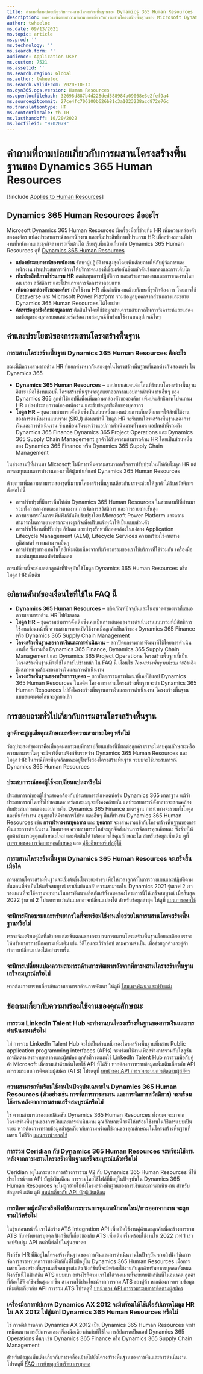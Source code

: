 ```yaml
---
title: คำถามที่ถามบ่อยเกี่ยวกับการผสานโครงสร้างพื้นฐานของ Dynamics 365 Human Resources
description: บทความนี้ตอบคําถามที่ถามบ่อยเกี่ยวกับการผสานโครงสร้างพื้นฐานของ Microsoft Dynamics 365 Human Resources กับแอปการเงินและการดำเนินงาน
author: twheeloc
ms.date: 09/13/2021
ms.topic: article
ms.prod: ''
ms.technology: ''
ms.search.form: ''
audience: Application User
ms.custom: 7521
ms.assetid: ''
ms.search.region: Global
ms.author: twheeloc
ms.search.validFrom: 2020-10-13
ms.dyn365.ops.version: Human Resources
ms.openlocfilehash: 32698d887b4d228ded588984b09068e3e2fef9a4
ms.sourcegitcommit: 27ce4fc706100b626b81c3a1023238acd872e76c
ms.translationtype: HT
ms.contentlocale: th-TH
ms.lasthandoff: 10/20/2022
ms.locfileid: "9702079"
---
```

# <a name="dynamics-365-human-resources-infrastructure-merge-faq"></a>คำถามที่ถามบ่อยเกี่ยวกับการผสานโครงสร้างพื้นฐานของ Dynamics 365 Human Resources

[!include [Applies to Human Resources](../includes/applies-to-hr.md)]

## <a name="what-is-dynamics-365-human-resources"></a>Dynamics 365 Human Resources คืออะไร

Microsoft Dynamics 365 Human Resources มีเครื่องมือที่ช่วยทีม HR เพิ่มความคล่องตัวขององค์กร แปลงประสบการณ์ของพนักงาน และเพิ่มประสิทธิภาพโปรแกรม HR เพื่อสร้างสถานที่ทํางานที่พนักงานและธุรกิจสามารถเริ่มต้นได้ เรียนรู้เพิ่มเติมเกี่ยวกับ Dynamics 365 Human Resources ดูที่ [Dynamics 365 Human Resources](https://dynamics.microsoft.com/human-resources/overview/)

- **แปลงประสบการณ์ของพนักงาน** รักษาผู้ปฏิบัติงานสูงสุดโดยเพิ่มศักยภาพให้กับผู้จัดการและพนักงาน ผ่านประสบการณ์การให้บริการตนเองที่เชื่อมต่อกันซึ่งผลักดันข้อตกลงและการเติบโต
- **เพิ่มประสิทธิภาพโปรแกรม HR** ลดต้นทุนการปฏิบัติการ และสร้างการลางานและการขาดงานโดยคน เวลา สวัสดิการ และโปรแกรมการจัดการค่าตอบแทน
- **เพิ่มความคล่องตัวขององค์กร** เปิดใช้งาน HR เพื่อดําเนินงานด้วยทักษะที่ธุรกิจต้องการ โดยการใช้ Dataverse และ Microsoft Power Platform รวมข้อมูลบุคคลจากส่วนกลางและขยาย Dynamics 365 Human Resources ได้โดยง่าย
- **ค้นหาข้อมูลเชิงลึกของบุคลากร** ตัดสินใจโดยใช้ข้อมูลผ่านความสามารถในการวิเคราะห์และแสดงผลข้อมูลของบุคคลบนแดชบอร์ดข้อความสมบูรณ์ที่พร้อมใช้งานบนอุปกรณ์ใดๆ

## <a name="value-and-benefits-of-the-infrastructure-merge"></a>ค่าและประโยชน์ของการผสานโครงสร้างพื้นฐาน

### <a name="what-is-the-dynamics-365-human-resources-infrastructure-merge"></a>การผสานโครงสร้างพื้นฐาน Dynamics 365 Human Resources คืออะไร

ขณะนี้มีความสามารถด้าน HR ที่แยกต่างหากกันสองชุดในโครงสร้างพื้นฐานที่แตกต่างกันสองแห่ง ใน Dynamics 365

- **Dynamics 365 Human Resources** – แอปแบบสแตนด์อโลนที่รันบนโครงสร้างพื้นฐานอิสระ เมื่อใช้งานแอปนี้ โครงสร้างพื้นฐานจะถูกแยกออกจากแอปการดําเนินงานอื่นๆ ของ Dynamics 365 ลูกค้าใช้แอปนี้เพื่อเพิ่มความคล่องตัวขององค์กร เพิ่มประสิทธิภาพโปรแกรม HR แปลงประสบการณ์ของพนักงาน และรับข้อมูลเชิงลึกของบุคลากร
- **โมดูล HR** – ชุดความสามารถดั้งเดิมซึ่งเป็นส่วนหนึ่งของหน่วยการเก็บสต็อกการให้สิทธิ์ใช้งานของการดําเนินงานแบบรวม (SKU) ก่อนหน้านี้ โมดูล HR จะรันบนโครงสร้างพื้นฐานของการเงินและการดําเนินงาน ซึ่งเหมือนกันระหว่างแอปการดําเนินงานทั้งหมด แอปเหล่านี้รวมถึง Dynamics 365 Finance Dynamics 365 Project Operations และ Dynamics 365 Supply Chain Management ลูกค้าได้รับความสามารถด้าน HR โดยเป็นส่วนหนึ่งของ Dynamics 365 Finance หรือ Dynamics 365 Supply Chain Management

ในช่วงสามปีที่ผ่านมา Microsoft ไม่มีการเพิ่มความสามารถหรือการปรับปรุงใหม่ให้กับโมดูล HR แต่ การลงทุนแผนการทำงานของเราได้มุ่งเน้นที่แอป Dynamics 365 Human Resources

ด้วยการเพิ่มความสามารถสองชุดนี้มาบนโครงสร้างพื้นฐานเดียวกัน เราจะช่วยให้ลูกค้าได้รับสวัสดิการดังต่อไปนี้

- การปรับปรุงที่มีการเพิ่มให้กับ Dynamics 365 Human Resources ในช่วยสามปีที่ผ่านมา รวมทั้งการลางานและการขาดงาน การจัดการสวัสดิการ และการรายงานขั้นสูง
- ความสามารถในการเพิ่มฟังก์ชันที่ปรับปรุงโดย Microsoft Power Platform และความสามารถในการขยายตรรกะทางธุรกิจเพื่อปรับแต่งหน้าให้เป็นแบบส่วนตัว
- การปรับใช้งานที่ปรับปรุง อัปเดต และบำรุงรักษาที่สอดคล้องในแง่ของ Application Lifecycle Management (ALM), Lifecycle Services ความพร้อมใช้งานทางภูมิศาสตร์ ความสามารถอื่นๆ
- การปรับปรุงทางเทคโนโลยีเพิ่มเติมเนื่องจากทีมวิศวกรรมของเราใช้บริการที่ใช้ร่วมกัน เครื่องมือ และต้นทุนแพลตฟอร์มที่ลดลง

การเปลี่ยนนี้จะส่งผลต่อลูกค้าที่ปัจจุบันใช้โมดูล Dynamics 365 Human Resources หรือโมดูล HR ดั้งเดิม

## <a name="glossary-of-terms-used-in-this-faq"></a>อภิธานศัพท์ของเงื่อนไขที่ใช้ใน FAQ นี้

- **Dynamics 365 Human Resources** – ผลิตภัณฑ์ปัจจุบันและในอนาคตของเราที่เสนอความสามารถด้าน HR ไปยังตลาด
- **โมดูล HR** – ชุดความสามารถดั้งเดิมซึ่งเคยเป็นการเสนอของการดําเนินงานแบบรวมที่มีสิทธิ์การใช้งานก่อนหน้านี้ ความสามารถจะเปิดใช้งานเมื่อลูกค้าเป็นเจ้าของ Dynamics 365 Finance หรือ Dynamics 365 Supply Chain Management
- **โครงสร้างพื้นฐานของการเงินและการดำเนินงาน** – สถาปัตยกรรมการพัฒนาที่ใช้โดยการดําเนินงานชื่อ ซึ่งรวมถึง Dynamics 365 Finance, Dynamics 365 Supply Chain Management และ Dynamics 365 Project Operations โครงสร้างพื้นฐานนี้เป็นโครงสร้างพื้นฐานที่จะใช้ในการไปข้างหน้า ใน FAQ นี้ เงื่อนไข *โครงสร้างพื้นฐานที่รวม* จะอ้างอิงถึงสภาพแวดล้อมของการเงินและการดําเนินงาน
- **โครงสร้างพื้นฐานของทรัพยากรบุคคล** – สถาปัตยกรรมการพัฒนาที่เคยใช้แอป Dynamics 365 Human Resources ในอดีต โครงการผสานโครงสร้างพื้นฐานจะนำ Dynamics 365 Human Resources ไปยังโครงสร้างพื้นฐานการเงินและการดำเนินงาน โครงสร้างพื้นฐานแบบสแตนด์อโลนจะถูกยกเลิก

## <a name="general-questions-about-the-infrastructure-merge"></a>การสอบถามทั่วไปเกี่ยวกับการผสานโครงสร้างพื้นฐาน

### <a name="will-customers-lose-any-features-or-capabilities"></a>ลูกค้าจะสูญเสียคุณลักษณะหรือความสามารถใดๆ หรือไม่

วัตถุประสงค์ของเราคือเพื่อลดผลกระทบที่การเปลี่ยนแปลงนี้มีผลต่อลูกค้า เราจะไม่ลบคุณลักษณะหรือความสามารถใดๆ จะมีพาริตี้ตามฟังก์ชันระหว่าง Dynamics 365 Human Resources และโมดูล HR ในกรณีที่จะมีคุณลักษณะอยู่ในทั้งสองโครงสร้างพื้นฐาน ระบบจะใช้ประสบการณ์ Dynamics 365 Human Resources

### <a name="will-the-user-experience-change"></a>ประสบการณ์ของผู้ใช้จะเปลี่ยนแปลงหรือไม่

ประสบการณ์ของผู้ใช้จะสอดคล้องกับประสบการณ์แพลตฟอร์ม Dynamics 365 มาตรฐาน แม้ว่าประสบการณ์โดยทั่วไปของแดชบอร์ดและเมนูจะยังคงคล้ายกัน แต่ประสบการณ์ดังกล่าวจะสอดคล้องกับประสบการณ์ของแอปการเงิน Dynamics 365 Finance มาตรฐาน การนําทางจะรวมทั้งโมดูลและพื้นที่ทำงาน อนุญาตให้มีรายการโปรด และอื่นๆ พื้นที่ทำงาน Dynamics 365 Human Resources เช่น **การบริหารงานบุคลากร** และ **บุคลากร** จะผสานรวมเข้ากับโครงสร้างพื้นฐานของการเงินและการดําเนินงาน ในอนาคต ความสามารถใหม่จะถูกจัดส่งผ่านการจัดการคุณลักษณะ ซึ่งช่วยให้ลูกค้าสามารถดูคุณลักษณะใหม่ และตัดสินได้ว่าต้องการใช้คุณลักษณะใด สำหรับข้อมูลเพิ่มเติม ดูที่ [ภาพรวมของการจัดการคุณลักษณะ](../fin-ops-core/fin-ops/get-started/feature-management/feature-management-overview.md) และ [คู่มืออินเทอร์เฟสผู้ใช้](../fin-ops-core/fin-ops/get-started/user-interface-elements.md?toc=/dynamics365/human-resources/toc.json)

### <a name="when-will-the-dynamics-365-human-resources-infrastructure-merge-be-completed"></a>การผสานโครงสร้างพื้นฐาน Dynamics 365 Human Resources จะเสร็จสิ้นเมื่อใด

การผสานโครงสร้างพื้นฐานจะเริ่มต้นขึ้นในระยะต่างๆ เพื่อให้เวลาลูกค้าในการวางแผนและปฏิบัติตามขั้นตอนที่จําเป็นให้เสร็จสมบูรณ์ เราเริ่มย้อนกลับความสามารถใน Dynamics 2021 รุ่นเวฟ 2 เราวางแผนที่จะใช้ความพยายามในการพัฒนาผลิตภัณฑ์ทั้งหมดของโครงการนี้ให้เสร็จสมบูรณ์ เมื่อสิ้นสุด 2022 รุ่นเวฟ 2 โปรดทราบว่าเส้นเวลาอาจเปลี่ยนแปลงได้ สำหรับข้อมูลล่าสุด ให้ดูที่ [แผนการออกใช้](/dynamics365-release-plan/2021wave2/finance-operations/dynamics365-finance)

### <a name="what-training-and-resources-will-be-available-to-help-with-the-infrastructure-merge"></a>จะมีการฝึกอบรมและทรัพยากรใดที่จะพร้อมใช้งานเพื่อช่วยในการผสานโครงสร้างพื้นฐานหรือไม่

เราจะจัดเตรียมคู่มือที่อธิบายแต่ละขั้นตอนของกระบวนการผสานโครงสร้างพื้นฐานโดยละเอียด เราจะให้ทรัพยากรการฝึกอบรมเพิ่มเติม เช่น วิดีโอและเวิร์กช้อป ตามความจําเป็น เพื่อช่วยลูกค้าและคู่ค้าทำการเปลี่ยนแปลงได้อย่างราบรื่น

### <a name="will-there-be-changes-in-development-capabilities-after-the-infrastructure-merge-is-completed"></a>จะมีการเปลี่ยนแปลงความสามารถด้านการพัฒนาหลังจากที่การผสานโครงสร้างพื้นฐานเสร็จสมบูรณ์หรือไม่

หากต้องการทราบเกี่ยวกับความสามารถด้านการพัฒนา ให้ดูที่ [โฮมเพจพัฒนาและปรับแต่ง](../fin-ops-core/dev-itpro/dev-tools/developer-home-page.md)

## <a name="feature-availability-questions"></a>ข้อถามเกี่ยวกับความพร้อมใช้งานของคุณลักษณะ

### <a name="will-the-linkedin-talent-hub-integration-work-on-the-finance-and-operations-infrastructure"></a>การรวม LinkedIn Talent Hub จะทำงานบนโครงสร้างพื้นฐานของการเงินและการดำเนินงานหรือไม่

ไม่ การรวม LinkedIn Talent Hub จะไม่เป็นส่วนหนึ่งของโครงสร้างพื้นฐานที่ผสาน Public application programming interfaces (APIs) จะพร้อมใช้งานเพื่อสร้างการรวมกับโซลูชันการติดตามสรรหาบุคลากรและผู้สมัคร ลูกค้าที่วางแผนใช้ LinkedIn Talent Hub ควรร่วมมือกับคู่ค้า Microsoft เพื่อรวมเข้าด้วยกันโดยใช้ API ที่ได้รับ หากต้องการทราบข้อมูลเพิ่มเติมเกี่ยวกับ API การรวมระบบการติดตามผู้สมัคร (ATS) โปรดดูที่ [บทนําของ API การรวมระบบการติดตามผู้สมัคร](./hr-admin-integration-ats-api-introduction.md)

### <a name="will-the-capabilities-that-are-currently-available-only-in-dynamics-365-human-resources-for-example-leave-management-and-benefits-management-be-available-after-the-merge-is-completed"></a>ความสามารถที่พร้อมใช้งานในปัจจุบันเฉพาะใน Dynamics 365 Human Resources (ตัวอย่างเช่น การจัดการการลางาน และการจัดการสวัสดิการ) จะพร้อมใช้งานหลังจากการผสานเสร็จสมบูรณ์หรือไม่

ใช่ ความสามารถของแอปลิเคชัน Dynamics 365 Human Resources ทั้งหมด จะมาจากโครงสร้างพื้นฐานของการเงินและการดําเนินงาน คุณลักษณะนี้จะมีให้พร้อมใช้งานในวิธีการแบบเป็นระยะ หากต้องการทราบข้อมูลล่าสุดเกี่ยวกับความพร้อมใช้งานของคุณลักษณะในโครงสร้างพื้นฐานที่ผสาน ให้รีวิว [แผนการนำออกใช้](/dynamics365-release-plan/2021wave2/finance-operations/dynamics365-finance)

### <a name="will-ceridian-integrations-with-dynamics-365-human-resources-be-available-after-the-infrastructure-merge-is-completed"></a>การรวม Ceridian กับ Dynamics 365 Human Resources จะพร้อมใช้งานหลังจากการผสานโครงสร้างพื้นฐานเสร็จสมบูรณ์แล้วหรือไม่

Ceridian อยู่ในกระบวนการสร้างการรวม V2 กับ Dynamics 365 Human Resources ที่ใช้ประโยชน์จาก API บัญชีเงินเดือน การรวมโดยใช้ไฟล์ที่มีอยู่ในปัจจุบันใน Dynamics 365 Human Resources จะไม่ถูกย้ายไปยังโครงสร้างพื้นฐานของการเงินและการดำเนินงาน สำหรับข้อมูลเพิ่มเติม ดูที่ [บทนําเกี่ยวกับ API บัญชีเงินเดือน](./hr-admin-integration-payroll-api-introduction.md)

### <a name="will-applicant-tracking-or-onboardingoffboarding-of-employees-functionality-be-included"></a>การติดตามผู้สมัครหรือฟังก์ชันกระบวนการดูแลพนักงานใหม่/การออกจากงาน จะถูกรวมไว้หรือไม่

ในรุ่นก่อนหน้านี้ เราได้สร้าง ATS Integration API เพื่อเปิดใช้งานคู่ค้าและลูกค้าเพื่อสร้างการรวม ATS กับทรัพยากรบุคคล ฟังก์ชันที่เกี่ยวข้องกับ ATS เพิ่มเติม เริ่มพร้อมใช้งานใน 2022 เวฟ 1 เราจะปรับปรุง API เหล่านี้ต่อไปในรุ่นอนาคต

ฟังก์ชัน HR ที่มีอยู่ในโครงสร้างพื้นฐานของการเงินและการดําเนินงานในปัจจุบัน รวมถึงฟังก์ชันการจัดการสรรหาบุคลากรบางฟังก์ชันที่ไม่มีอยู่ใน Dynamics 365 Human Resources เมื่อการผสานโครงสร้างพื้นฐานเสร็จสมบูรณ์แล้ว ฟังก์ชันนี้จะมีพร้อมใช้งานกับลูกค้าทรัพยากรบุคคลทั้งหมด ฟังก์ชันนี้ให้ฟังก์ชัน ATS แบบเบา อย่างไรก็ตาม เราไม่ได้วางแผนที่จะขยายฟังก์ชันนี้ในอนาคต ลูกค้าที่ต้องใช้ฟังก์ชันขั้นสูงมากขึ้น สามารถใช้ประโยชน์จากการรวม ATS ของคู่ค้า หากต้องการทราบข้อมูลเพิ่มเติมเกี่ยวกับ API การรวม ATS โปรดดูที่ [บทนําของ API การรวมระบบการติดตามผู้สมัคร](./hr-admin-integration-ats-api-introduction.md)

### <a name="will-the-dynamics-ax-2012-upgrade-tools-be-used-to-upgrade-the-hr-module-in-ax-2012-to-the-dynamics-365-human-resources-app"></a>เครื่องมือการอัปเกรด Dynamics AX 2012 จะมีพร้อมให้ใช้เพื่ออัปเกรดโมดูล HR ใน AX 2012 ไปสู่แอป Dynamics 365 Human Resources หรือไม่

ใช่ การอัปเกรดจาก Dynamics AX 2012 เป็น Dynamics 365 Human Resources จะทำเหมือนพาธการอัปเกรดและเครื่องมือเดียวกันกับที่ใช้ในการอัปเกรดเป็นแอป Dynamics 365 Operations อื่นๆ เช่น Dynamics 365 Finance หรือ Dynamics 365 Supply Chain Management

สำหรับข้อมูลเพิ่มเติมเกี่ยวกับการเคลื่อนย้ายไปยังโครงสร้างพื้นฐานของการเงินและการดําเนินงาน โปรดดูที่ [FAQ การย้ายลูกค้าทรัพยากรบุคคล](./customer-migration.md)
